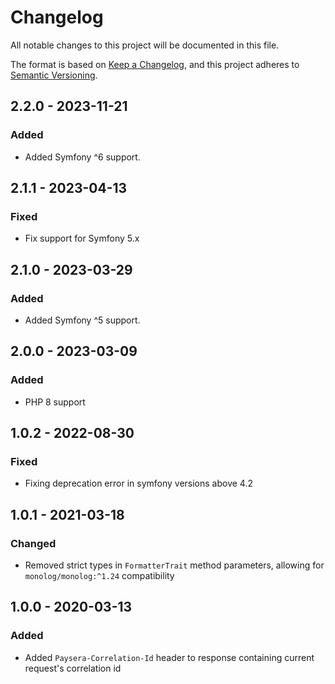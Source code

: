 # Changelog
All notable changes to this project will be documented in this file.

The format is based on [Keep a Changelog](https://keepachangelog.com/en/1.0.0/),
and this project adheres to [Semantic Versioning](https://semver.org/spec/v2.0.0.html).

## 2.2.0 - 2023-11-21
### Added
- Added Symfony ^6 support.

## 2.1.1 - 2023-04-13
### Fixed
- Fix support for Symfony 5.x

## 2.1.0 - 2023-03-29
### Added
- Added Symfony ^5 support.

## 2.0.0 - 2023-03-09
### Added
- PHP 8 support

## 1.0.2 - 2022-08-30
### Fixed
- Fixing deprecation error in symfony versions above 4.2

## 1.0.1 - 2021-03-18
### Changed
- Removed strict types in `FormatterTrait` method parameters, allowing for `monolog/monolog:^1.24` compatibility

## 1.0.0 - 2020-03-13
### Added
- Added `Paysera-Correlation-Id` header to response containing current request's correlation id
